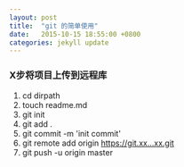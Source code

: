```yaml
---
layout: post
title:  "git 的简单使用"
date:   2015-10-15 18:55:00 +0800
categories: jekyll update
---
```


### X步将项目上传到远程库
1. cd dirpath
2. touch readme.md
3. git init
4. git add .
5. git commit -m 'init commit'
6. git remote add origin https://git.xx...xx.git
7. git push -u origin master

